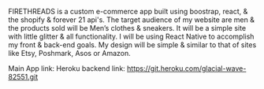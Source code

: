 FIRETHREADS is a custom e-commerce app built using boostrap, react, & the shopify & forever 21 api's. 
The target audience of my website are men & the products sold will be Men’s clothes & sneakers. 
It will be a simple site with little glitter & all functionality. 
I will be using React Native to accomplish my front & back-end goals. 
My design will be simple & similar to that of sites like Etsy, Poshmark, Asos or Amazon. 

Main App link: 
Heroku backend link: https://git.heroku.com/glacial-wave-82551.git
